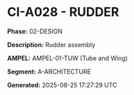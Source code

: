 # CI-A028 - RUDDER

**Phase:** 02-DESIGN

**Description:** Rudder assembly

**AMPEL:** AMPEL-01-TUW (Tube and Wing)

**Segment:** A-ARCHITECTURE

**Generated:** 2025-08-25 17:27:29 UTC
